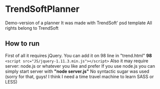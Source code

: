 # TrendSoftPlanner
Demo-version of a planner
It was made with TrendSoft' psd template
All rights belong to TrendSoft
## How to run
First of all it requires jQuery.
You can add it on 98 line in "trend.html"
__98__ ```<script src="JS/jquery-1.11.3.min.js"></script>```
Also it may require server: node.js or whatever you like and prefer
If you use node.js you can simply start server with __"node server.js"__
No syntactic sugar was used (sorry for that, guys! I think I need a time travel machine to learn SASS or LESS)

